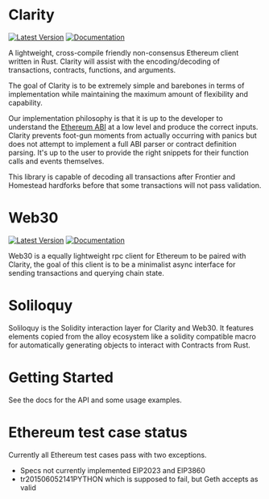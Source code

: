 # Clarity

[![Latest Version](https://img.shields.io/crates/v/clarity.svg)](https://crates.io/crates/clarity)
[![Documentation](https://docs.rs/clarity/badge.svg)](https://docs.rs/clarity)

A lightweight, cross-compile friendly non-consensus Ethereum client written in Rust. Clarity will assist with the encoding/decoding of transactions, contracts, functions, and arguments.

The goal of Clarity is to be extremely simple and barebones in terms of implementation while maintaining the maximum amount of flexibility and capability.

Our implementation philosophy is that it is up to the developer to understand the [Ethereum ABI](https://docs.soliditylang.org/en/develop/abi-spec.html) at a low level and produce the correct inputs. Clarity prevents foot-gun moments from actually occurring with panics but does not attempt to implement a full ABI parser or contract definition parsing. It's up to the user to provide the right snippets for their function calls and events themselves.

This library is capable of decoding all transactions after Frontier and Homestead hardforks before that some transactions will not pass validation.

# Web30

[![Latest Version](https://img.shields.io/crates/v/web30.svg)](https://crates.io/crates/web30)
[![Documentation](https://docs.rs/clarity/web30.svg)](https://docs.rs/web30)

Web30 is a equally lightweight rpc client for Ethereum to be paired with Clarity, the goal of this client is to be a minimalist async interface for sending transactions and querying chain state.

# Soliloquy

Soliloquy is the Solidity interaction layer for Clarity and Web30. It features elements copied from the alloy ecosystem like a solidity compatible macro for automatically generating objects to interact with Contracts from Rust.

# Getting Started

See the docs for the API and some usage examples.

# Ethereum test case status

Currently all Ethereum test cases pass with two exceptions.

* Specs not currently implemented EIP2023 and EIP3860
* tr201506052141PYTHON which is supposed to fail, but Geth accepts as valid
